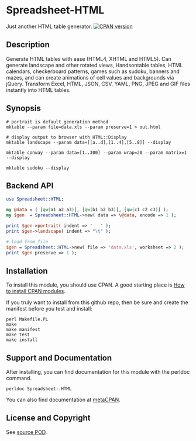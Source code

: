 Spreadsheet-HTML
================
Just another HTML table generator. [![CPAN version](https://badge.fury.io/pl/Spreadsheet-HTML.svg)](https://badge.fury.io/pl/Spreadsheet-HTML)

Description
-----------
Generate HTML tables with ease (HTML4, XHTML and HTML5). Can generate
landscape and other rotated views, Handsontable tables, HTML calendars,
checkerboard patterns, games such as sudoku, banners and mazes, and can
create animations of cell values and backgrounds via jQuery. Transform
Excel, HTML, JSON, CSV, YAML, PNG, JPEG and GIF files instantly into HTML tables.

Synopsis
--------
```
# portrait is default generation method
mktable --param file=data.xls --param preserve=1 > out.html

# display output to browser with HTML::Display
mktable landscape --param data=[[a..d],[1..4],[5..8]] --display

mktable conway --param data=[1..300] --param wrap=20 --param matrix=1 --display

mktable sudoku --display
```

Backend API
-----------
```perl
use Spreadsheet::HTML;

my @data = ( [qw(a1 a2 a3)], [qw(b1 b2 b3)], [qw(c1 c2 c3)] );
my $gen  = Spreadsheet::HTML->new( data => \@data, encode => 1 );

print $gen->portrait( indent => '   ' );
print $gen->landscape( indent => "\t" );

# load from file
$gen = Spreadsheet::HTML->new( file => 'data.xls', worksheet => 2 );
print $gen preserve => 1 );
```

Installation
------------
To install this module, you should use CPAN. A good starting
place is [How to install CPAN modules](http://www.cpan.org/modules/INSTALL.html).

If you truly want to install from this github repo, then
be sure and create the manifest before you test and install:
```
perl Makefile.PL
make
make manifest
make test
make install
```

Support and Documentation
-------------------------
After installing, you can find documentation for this module with the
perldoc command.
```
perldoc Spreadsheet::HTML
```
You can also find documentation at [metaCPAN](https://metacpan.org/pod/Spreadsheet::HTML).

License and Copyright
---------------------
See [source POD](/lib/Spreadsheet/HTML.pm).
